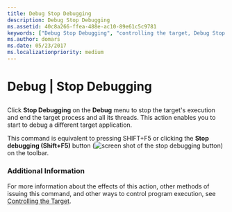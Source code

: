 ```yaml
---
title: Debug Stop Debugging
description: Debug Stop Debugging
ms.assetid: 40c8a266-ffea-488e-ac10-89e61c5c9781
keywords: ["Debug Stop Debugging", "controlling the target, Debug Stop Debugging", "exiting the debugger, Debug Stop Debugging", "quitting the debugger, Debug Stop Debugging", "ending the debugging session, Debug Stop Debugging"]
ms.author: domars
ms.date: 05/23/2017
ms.localizationpriority: medium
---
```


# Debug | Stop Debugging


## <span id="ddk_debug_stop_debugging_dbg"></span><span id="DDK_DEBUG_STOP_DEBUGGING_DBG"></span>


Click **Stop Debugging** on the **Debug** menu to stop the target's execution and end the target process and all its threads. This action enables you to start to debug a different target application.

This command is equivalent to pressing SHIFT+F5 or clicking the **Stop debugging (Shift+F5)** button (![screen shot of the stop debugging button](images/tbstop.png)) on the toolbar.

### <span id="additional_information"></span><span id="ADDITIONAL_INFORMATION"></span>Additional Information

For more information about the effects of this action, other methods of issuing this command, and other ways to control program execution, see [Controlling the Target](controlling-the-target.md).

 

 





